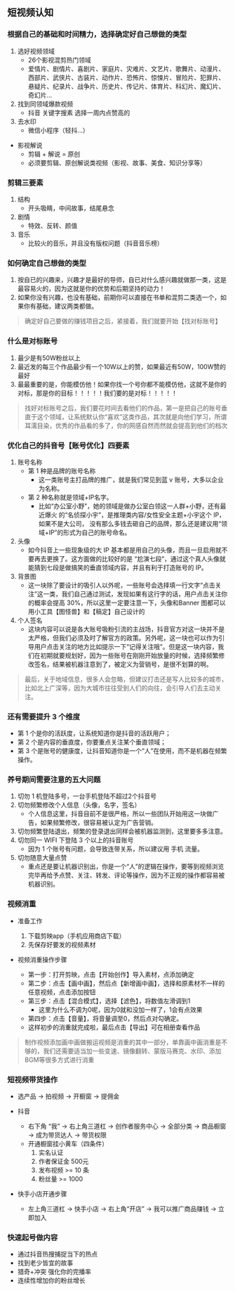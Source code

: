 ## 短视频认知

### 根据自己的基础和时间精力，选择确定好自己想做的类型
1. 选好视频领域
    - 26个影视混剪热门领域
    - 爱情片、剧情片、喜剧片、家庭片、灾难片、文艺片、歌舞片、动漫片、西部片、武侠片、古装片、动作片、恐怖片、惊悚片、冒险片、犯罪片、悬疑片、纪录片、战争片、历史片、传记片、体育片、科幻片、魔幻片、奇幻片...
2. 找到同领域爆款视频
    - 抖音 关键字搜素 选择一周内点赞高的
3. 去水印
    - 微信小程序（轻抖...）

- 影视解说
    - 剪辑 + 解说 = 原创
    - 必须要剪辑、原创解说类视频（影视、故事、美食、知识分享等）

### 剪辑三要素
1. 结构
    - 开头吸睛，中间故事，结尾悬念
2. 剧情
    - 特效、反转、颜值
3. 音乐
    - 比较火的音乐，并且没有版权问题（抖音音乐榜）

### 如何确定自己想做的类型
1. 按自已的兴趣来，兴趣才是最好的导师，自已对什么感兴趣就做那一类，这是最容易火的，因为这就是你的优势和后期坚持的动力！
2. 如果你没有兴趣，也没有基础，前期你可以直接在书单和混剪二类选一个，如果你有基础，建议两类都做。

> 确定好自己要做的赚钱项目之后，紧接着，我们就要开始【找对标账号】

### 什么是对标账号
1. 最少是有50W粉丝以上
2. 最近发的每三个作品最少有一个10W以上的赞，如果最近有50W，100W赞的最好
3. 最最重要的是，你能模仿他！如果你找一个号你都不能模仿他，这就不是你的对标，那是你的目标！！！！！我们要的是对标！！！！！

> 找好对标账号之后，我们要花时间去看他们的作品，第一是把自己的账号垂直于这个领域，让系统默认你“喜欢”这类作品，其次就是向他们学习，所谓耳濡目染，优秀的作品看的多了，你的网感自然而然就会提高到他们的档次

### 优化自己的抖音号【账号优化】四要素
1. 账号名称
    - 第 1 种是品牌的账号名称
        - 这一类账号主打品牌的推广，就是我们常见到蓝 v 账号，大多以企业为名称。
    - 第 2 种名称就是领域+IP名字。
        - 比如“办公室小野”，她的领域是做办公室白领这一人群+小野，还有最近爆火  的“名侦探小宇”，是推理类内容/女性安全主题+小宇这个 IP，如果不是大公司， 没有那么多钱去砸自己的品牌，那么还是建议用“领域+IP”的形式为自己的账号命名。
2. 头像
    - 如今抖音上一些现象级的大 IP 基本都是用自己的头像，而且一旦启用就不要再去更换了。这方面做的比较好的是 “尬演七段”，通过这个真人头像就能猜到七段是做搞笑的垂直领域内容，并且有利于打造账号的 IP。
3. 背景图
    - 这一块除了要设计的吸引人以外呢，一些账号会选择填一行文字“点击关注”这一类，我们自己通过测试，发现如果有这行字的话，用户点击关注你的概率会提高 30%，所以这里一定要注意一下，头像和Banner 图都可以用小工具【图怪兽】和【稿定】自己设计的
4. 个人签名
    - 这块内容可以说是各大账号吸粉引流的主战场，抖音官方对这一块并不是太严格，但我们必须及时了解官方的政策。另外呢，这一块也可以作为引导用户点击关注的地方比如提示一下“记得关注哦”。但是这一块内容，我们在初期就要规划好，因为一些账号在刚刚开始放量的时候，选择频繁修改签名，结果被机器注意到了，被定义为营销号，是很不划算的啊。

> 最后，关于地域信息，很多人会忽略，但建议打击还是写人比较多的城市，比如北上广深等，因为大城市往往受到人们的向往，会引导人们去主动关注。

### 还有需要提升 3 个维度
- 第 1 个是你的活跃度，让系统知道你是抖音的活跃用户；
- 第 2 个是内容的垂直度，你要重点关注某个垂直领域；
- 第 3 个是账号的健康度，让抖音知道你是一个“人”在使用，而不是机器在频繁操作。

### 养号期间需要注意的五大问题
1. 切勿 1 机登陆多号，一台手机登陆不超过2个抖音号
2. 切勿频繁修改个人信息（头像，名字，签名）
    - 个人信息这里，抖音目前不是很严格，所以一些团队开始用这一块做广告，如果频繁修改，很容易被认定为广告营销。
3. 切勿频繁登陆退出，频繁的登录退出同样会被机器监测到，这里要多多注意。
4. 切勿同一 WIFI 下登陆 3 个以上的抖音账号
    - 因为 1 个账号有问题，会导致连带关系，所以建议用 手机 流量。
5. 切勿随意大量点赞
    - 重点还是要让机器识别出，你是一个“人”的逻辑在操作，要等到视频浏览完毕再给予点赞、关注、转发、评论等操作，因为不正规的操作都容易被机器识别。

### 视频消重

- 准备工作
    1. 下载剪映app（手机应用商店下载）
    2. 先保存好要发的视频素材

- 视频消重操作步骤
    - 第一步：打开剪映，点击【开始创作】导入素材，点添加确定
    - 第二步：点击【画中画】，然后点【新增画中画】，选择和原素材不一样的任意视频，点击添加按钮
    - 第三步：点击【混合模式】，选择【滤色】，将数值左滑调到1
        - 这里为什么不调为0呢，因为0就和没加一样了，1会有点效果
    - 第四步：点击【音量】，将音量调至0，然后点对勾确定。
    - 这样初步的消重就完成啦，最后点击【导出】可在相册查看作品

> 制作视频添加画中画做搬运视频是消重的其中一部分，单靠画中画消重是不够的，我们还需要适当加一些变速、镜像翻转、蒙版马赛克、水印、添加BGM等很多方式进行消重 

### 短视频带货操作

- 选产品 -> 拍视频 -> 开橱窗 -> 提佣金

- 抖音
    - 右下角 “我” -> 右上角三道杠 -> 创作者服务中心 ->  全部分类 -> 商品橱窗 -> 成为带货达人 -> 带货权限
    - 开通橱窗挂小黄车（四条件）
        1. 实名认证
        2. 作者保证金 500元
        3. 发布视频 >= 10 条
        4. 粉丝量 >= 1000
- 快手小店开通步骤
    - 左上角三道杠 -> 快手小店 -> 右上角“开店” -> 我可以推广商品赚钱 -> 立即加入

### 快速起号做内容
- 通过抖音热搜捕捉当下的热点
- 找到老少皆宜的故事
- 猎奇+冲突 强化你的完播率
- 连续性增加你的粉丝增长